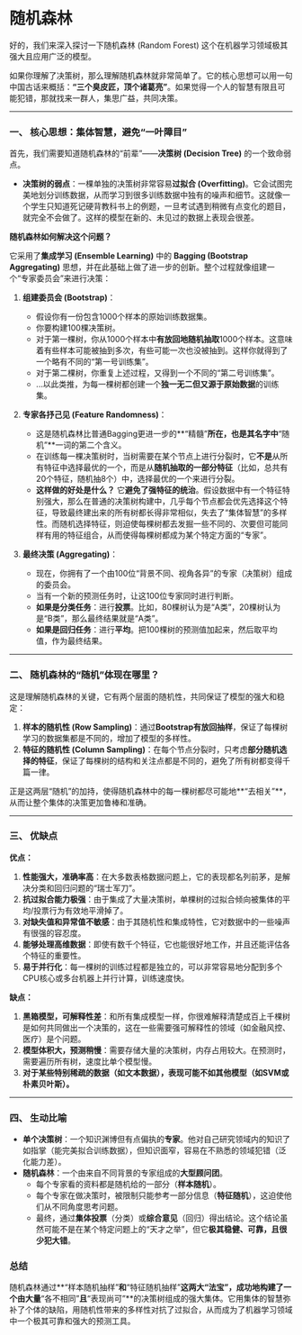 # 随机森林

好的，我们来深入探讨一下随机森林 (Random Forest) 这个在机器学习领域极其强大且应用广泛的模型。

如果你理解了决策树，那么理解随机森林就非常简单了。它的核心思想可以用一句中国古话来概括：**“三个臭皮匠，顶个诸葛亮”**。如果觉得一个人的智慧有限且可能犯错，那就找来一群人，集思广益，共同决策。

---

### 一、 核心思想：集体智慧，避免“一叶障目”

首先，我们需要知道随机森林的“前辈”——**决策树 (Decision Tree)** 的一个致命弱点。

*   **决策树的弱点**：一棵单独的决策树非常容易**过拟合 (Overfitting)**。它会试图完美地划分训练数据，从而学习到很多训练数据中独有的噪声和细节。这就像一个学生只知道死记硬背教科书上的例题，一旦考试遇到稍微有点变化的题目，就完全不会做了。这样的模型在新的、未见过的数据上表现会很差。

**随机森林如何解决这个问题？**

它采用了**集成学习 (Ensemble Learning)** 中的 **Bagging (Bootstrap Aggregating)** 思想，并在此基础上做了进一步的创新。整个过程就像组建一个“专家委员会”来进行决策：

1.  **组建委员会 (Bootstrap)**：
    *   假设你有一份包含1000个样本的原始训练数据集。
    *   你要构建100棵决策树。
    *   对于第一棵树，你从1000个样本中**有放回地随机抽取**1000个样本。这意味着有些样本可能被抽到多次，有些可能一次也没被抽到。这样你就得到了一个略有不同的“第一号训练集”。
    *   对于第二棵树，你重复上述过程，又得到一个不同的“第二号训练集”。
    *   ...以此类推，为每一棵树都创建一个**独一无二但又源于原始数据**的训练集。

2.  **专家各抒己见 (Feature Randomness)**：
    *   这是随机森林比普通Bagging更进一步的**“精髓”**所在，也是其名字中**“随机”**一词的第二个含义。
    *   在训练每一棵决策树时，当树需要在某个节点上进行分裂时，它**不是**从所有特征中选择最优的一个，而是从**随机抽取的一部分特征**（比如，总共有20个特征，随机抽8个）中，选择最优的一个来进行分裂。
    *   **这样做的好处是什么？** 它**避免了强特征的统治**。假设数据中有一个特征特别强大，那么在普通的决策树构建中，几乎每个节点都会优先选择这个特征，导致最终建出来的所有树都长得非常相似，失去了“集体智慧”的多样性。而随机选择特征，则迫使每棵树都去发掘一些不同的、次要但可能同样有用的特征组合，从而使得每棵树都成为某个特定方面的“专家”。

3.  **最终决策 (Aggregating)**：
    *   现在，你拥有了一个由100位“背景不同、视角各异”的专家（决策树）组成的委员会。
    *   当有一个新的预测任务时，让这100位专家同时进行判断。
    *   **如果是分类任务**：进行**投票**。比如，80棵树认为是“A类”，20棵树认为是“B类”，那么最终结果就是“A类”。
    *   **如果是回归任务**：进行**平均**。把100棵树的预测值加起来，然后取平均值，作为最终结果。

---

### 二、 随机森林的“随机”体现在哪里？

这是理解随机森林的关键，它有两个层面的随机性，共同保证了模型的强大和稳定：

1.  **样本的随机性 (Row Sampling)**：通过**Bootstrap有放回抽样**，保证了每棵树学习的数据集都是不同的，增加了模型的多样性。
2.  **特征的随机性 (Column Sampling)**：在每个节点分裂时，只考虑**部分随机选择的特征**，保证了每棵树的结构和关注点都是不同的，避免了所有树都变得千篇一律。

正是这两层“随机”的加持，使得随机森林中的每一棵树都尽可能地**“去相关”**，从而让整个集体的决策更加鲁棒和准确。

---

### 三、 优缺点

**优点：**
1.  **性能强大，准确率高**：在大多数表格数据问题上，它的表现都名列前茅，是解决分类和回归问题的“瑞士军刀”。
2.  **抗过拟合能力极强**：由于集成了大量决策树，单棵树的过拟合倾向被集体的平均/投票行为有效地平滑掉了。
3.  **对缺失值和异常值不敏感**：由于其随机性和集成特性，它对数据中的一些噪声有很强的容忍度。
4.  **能够处理高维数据**：即使有数千个特征，它也能很好地工作，并且还能评估各个特征的重要性。
5.  **易于并行化**：每一棵树的训练过程都是独立的，可以非常容易地分配到多个CPU核心或多台机器上并行计算，训练速度快。

**缺点：**
1.  **黑箱模型，可解释性差**：和所有集成模型一样，你很难解释清楚成百上千棵树是如何共同做出一个决策的，这在一些需要强可解释性的领域（如金融风控、医疗）是个问题。
2.  **模型体积大，预测稍慢**：需要存储大量的决策树，内存占用较大。在预测时，需要遍历所有树，速度比单个模型慢。
3.  **对于某些特别稀疏的数据（如文本数据），表现可能不如其他模型（如SVM或朴素贝叶斯）。**

---

### 四、 生动比喻

*   **单个决策树**：一个知识渊博但有点偏执的**专家**。他对自己研究领域内的知识了如指掌（能完美拟合训练数据），但知识面窄，容易在不熟悉的领域犯错（泛化能力差）。
*   **随机森林**：一个由来自不同背景的专家组成的**大型顾问团**。
    *   每个专家看的资料都是随机给的一部分（**样本随机**）。
    *   每个专家在做决策时，被限制只能参考一部分信息（**特征随机**），这迫使他们从不同角度思考问题。
    *   最终，通过**集体投票**（分类）或**综合意见**（回归）得出结论。这个结论虽然可能不是在某个特定问题上的“天才之举”，但它**极其稳健、可靠，且很少犯大错**。

### 总结

随机森林通过**“样本随机抽样”**和**“特征随机抽样”**这两大“法宝”，成功地构建了一个由大量**“各不相同”**且**“表现尚可”**的决策树组成的强大集体。它用集体的智慧弥补了个体的缺陷，用随机性带来的多样性对抗了过拟合，从而成为了机器学习领域中一个极其可靠和强大的预测工具。